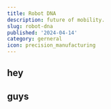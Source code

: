 ```yaml
---
title: Robot DNA
description: future of mobility.
slug: robot-dna
published: '2024-04-14'
category: gerneral
icon: precision_manufacturing
---
```


## hey

## guys
